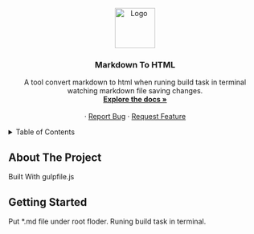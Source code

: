 <div id="top"></div>
<!--
*** Thanks for checking out the Best-README-Template. If you have a suggestion
*** that would make this better, please fork the repo and create a pull request
*** or simply open an issue with the tag "enhancement".
*** Don't forget to give the project a star!
*** Thanks again! Now go create something AMAZING! :D
-->



<!-- PROJECT SHIELDS -->
<!--
*** I'm using markdown "reference style" links for readability.
*** Reference links are enclosed in brackets [ ] instead of parentheses ( ).
*** See the bottom of this document for the declaration of the reference variables
*** for contributors-url, forks-url, etc. This is an optional, concise syntax you may use.
*** https://www.markdownguide.org/basic-syntax/#reference-style-links
-->

<!-- PROJECT LOGO -->
<br />
<div align="center">
  <a href="https://github.com/yuzukicat/markdown-to-html">
    <img src="./line_cat_ear_girl_necoco_agadswgaaucjggc.png" alt="Logo" width="80" height="80">
  </a>

<h3 align="center">Markdown To HTML</h3>
  <p align="center">
    A tool convert markdown to html when runing build task in terminal watching markdown file saving changes.
    <br />
    <a href="https://github.com/yuzukicat/markdown-to-html"><strong>Explore the docs »</strong></a>
    <br />
    <br />
    ·
    <a href="https://github.com/yuzukicat/markdown-to-html/issues">Report Bug</a>
    ·
    <a href="https://github.com/yuzukicat/markdown-to-html/issues">Request Feature</a>
  </p>
</div>

<!-- TABLE OF CONTENTS -->
<details>
  <summary>Table of Contents</summary>
  <ol>
    <li>
      <a href="#about-the-project">About The Project</a>
    </li>
    <li>
      <a href="#getting-started">Getting Started</a>
    </li>
  </ol>
</details>

<!-- ABOUT THE PROJECT -->
## About The Project
Built With gulpfile.js

<!-- GETTING STARTED -->
## Getting Started
Put *.md file under root floder.
Runing build task in terminal.